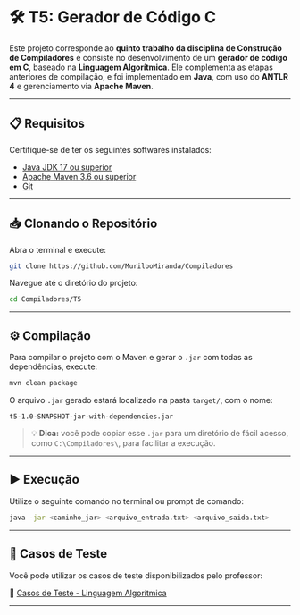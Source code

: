 # 🛠️ T5: Gerador de Código C

Este projeto corresponde ao **quinto trabalho da disciplina de Construção de Compiladores** e consiste no desenvolvimento de um **gerador de código em C**, baseado na **Linguagem Algorítmica**. Ele complementa as etapas anteriores de compilação, e foi implementado em **Java**, com uso do **ANTLR 4** e gerenciamento via **Apache Maven**.

---

## 📋 Requisitos

Certifique-se de ter os seguintes softwares instalados:

* [Java JDK 17 ou superior](https://jdk.java.net/)
* [Apache Maven 3.6 ou superior](https://maven.apache.org/)
* [Git](https://git-scm.com/)

---

## 📥 Clonando o Repositório

Abra o terminal e execute:

```bash
git clone https://github.com/MurilooMiranda/Compiladores
```

Navegue até o diretório do projeto:

```bash
cd Compiladores/T5
```

---

## ⚙️ Compilação

Para compilar o projeto com o Maven e gerar o `.jar` com todas as dependências, execute:

```bash
mvn clean package
```

O arquivo `.jar` gerado estará localizado na pasta `target/`, com o nome:

```
t5-1.0-SNAPSHOT-jar-with-dependencies.jar
```

> 💡 **Dica:** você pode copiar esse `.jar` para um diretório de fácil acesso, como `C:\Compiladores\`, para facilitar a execução.

---

## ▶️ Execução

Utilize o seguinte comando no terminal ou prompt de comando:

```bash
java -jar <caminho_jar> <arquivo_entrada.txt> <arquivo_saida.txt>
```
---

## 🧪 Casos de Teste

Você pode utilizar os casos de teste disponibilizados pelo professor:

📁 [Casos de Teste - Linguagem Algorítmica](https://drive.google.com/file/d/1Q2J-eIzQ199C4dzpZikBTZvXfYw5YIXv/view?usp=sharing)

---

